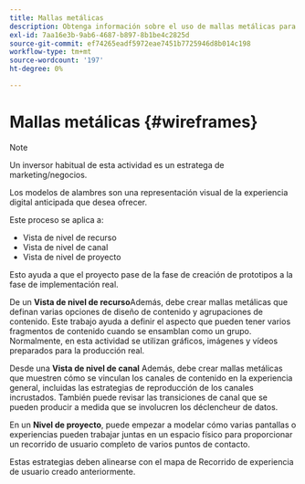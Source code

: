 ```yaml
---
title: Mallas metálicas
description: Obtenga información sobre el uso de mallas metálicas para un proyecto de AEM Screens.
exl-id: 7aa16e3b-9ab6-4687-b897-8b1be4c2825d
source-git-commit: ef74265eadf5972eae7451b7725946d8b014c198
workflow-type: tm+mt
source-wordcount: '197'
ht-degree: 0%

---
```


# Mallas metálicas {#wireframes}

>[!NOTE]
>Un inversor habitual de esta actividad es un estratega de marketing/negocios.

Los modelos de alambres son una representación visual de la experiencia digital anticipada que desea ofrecer.

Este proceso se aplica a:

* Vista de nivel de recurso
* Vista de nivel de canal
* Vista de nivel de proyecto

Esto ayuda a que el proyecto pase de la fase de creación de prototipos a la fase de implementación real.

De un **Vista de nivel de recurso**Además, debe crear mallas metálicas que definan varias opciones de diseño de contenido y agrupaciones de contenido. Este trabajo ayuda a definir el aspecto que pueden tener varios fragmentos de contenido cuando se ensamblan como un grupo.
Normalmente, en esta actividad se utilizan gráficos, imágenes y vídeos preparados para la producción real.

Desde una **Vista de nivel de canal** Además, debe crear mallas metálicas que muestren cómo se vinculan los canales de contenido en la experiencia general, incluidas las estrategias de reproducción de los canales incrustados. También puede revisar las transiciones de canal que se pueden producir a medida que se involucren los déclencheur de datos.

En un **Nivel de proyecto**, puede empezar a modelar cómo varias pantallas o experiencias pueden trabajar juntas en un espacio físico para proporcionar un recorrido de usuario completo de varios puntos de contacto.

Estas estrategias deben alinearse con el mapa de Recorrido de experiencia de usuario creado anteriormente.

